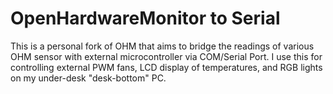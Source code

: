 # OpenHardwareMonitor to Serial

This is a personal fork of OHM that aims to bridge the readings of various OHM sensor with external microcontroller via COM/Serial Port. I use this for controlling external PWM fans, LCD display of temperatures, and RGB lights on my under-desk "desk-bottom" PC.
